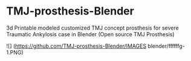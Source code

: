 # TMJ-prosthesis-Blender
3d Printable modeled customized TMJ concept prosthesis for severe Traumatic Ankylosis case in Blender
(Open source TMJ Prosthesis)

![] (https://github.com/TMJ-prosthesis-Blender/IMAGES blender/ffffffg-1.PNG)
